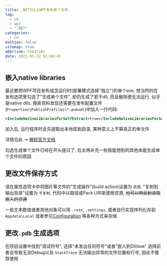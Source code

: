 ```yaml
---
title: .NET5以上WPF发布单个文件
tag:
  - c#
  - wpf
  - ".NET"
categories:
  - c#
mathjax: false
sitemap: true
abbrlink: 51b37ab1
date: 2022-05-22 01:08:43
---
```


## 嵌入native libraries

最近要把WPF项目发布成含运行时(部署模式选择"独立")的单个exe, 想当然的在发布选项里勾选了"生成单个文件", 却仍生成了若干dll, 而且删除便无法运行, 似乎是native dlls. 搜索资料发现还需要在发布配置文件(`Properties\PublishProfiles\*.pubxml`)中加入一行代码:

```xml
<IncludeNativeLibrariesForSelfExtract>true</IncludeNativeLibrariesForSelfExtract>
```

加入后, 运行程序时会先提取出本地库到目录, 某种意义上不算真正的单文件

详情见此 -> [微软官方文档](https://docs.microsoft.com/en-us/dotnet/core/deploying/single-file/overview#output-differences-from-net-3x)

勾选生成单个文件已经在开头提过了, 后文再补充一些我能想到的其他未能生成单个文件的原因

## 更改文件保存方式
请在属性选项卡中将图片等文件的"生成操作"(build action)设置为 `资源`, "复制到输出目录"设置为 `不复制`, 代码中以路径或Pack URI来使用资源, ~~也可以用反射读取嵌入的资源~~

一些文本数值或者其他对象可以用 `.resx`, `.settings`, 或者自行实现序列化存到 `Appdata\Local` 或者参见[Configuration](https://docs.microsoft.com/en-us/dotnet/core/extensions/configuration) 等各种方式来存储

## 更改`.pdb` 生成选项
在项目设置中找到"调试符号", 选择"未发出任何符号"或者"嵌入到Dll/exe"
选择前者会导致无法Debug以及 `StackTrace` 无法输出异常的文件位置和行号, 因此不推荐使用
